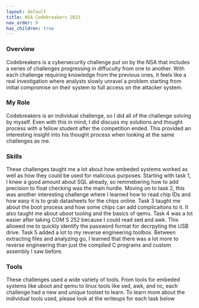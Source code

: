 ```yaml
---
layout: default
title: NSA Codebreakers 2023
nav_order: 9
has_children: true
---
```


### Overview

Codebreakers is a cybersecurity challenge put on by the NSA that includes a series of challenges progressing in diffuculty from one to another. With each challenge requiring knowledge from the previous ones, it feels like a real investigation where analysts slowly unravel a problem starting from initial compromise on their system to full access on the attacker system. 

### My Role

Codebreakers is an individual challenge, so I did all of the challenge solving by myself. Even with this in mind, I did discuss my solutions and thought process with a fellow student after the competition ended. This provided an interesting insight into his thought process when looking at the same challenges as me.

### Skills

These challenges taught me a lot about how embeded systems worked as well as how they could be used for malicious purposes. Starting with task 1, I knew a good amount about SQL already, so remmebering how to add precision to float checking was the main hurdle. Moving on to task 2, this was another interesting challenge where I learned how to read chip IDs and how easy it is to grab datasheets for the chips online. Task 3 taught me about the boot process and how some chips can add complicaitons to it. It also taught me about uboot tooling and the basics of qemu. Task 4 was a lot easier after taking COM S 252 because I could read sed and awk. This allowed me to quickly identify the password format for decrpyting the USB drive. Task 5 added a lot to my reverse engineering toolbox. Between extracting files and analyzing go, I learned that there was a lot more to reverse engineering than just the compiled C programs and custom assembly I saw before.

### Tools

These challenges used a wide variety of tools. From tools for embeded systems like uboot and qemu to linux tools like sed, awk, and nc, each challenge had a new and unique toolset to learn. To learn more about the individual tools used, please look at the writeups for each task below